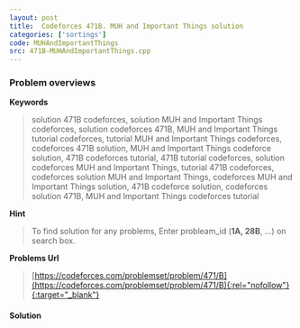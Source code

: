 ```yaml
---
layout: post
title:  Codeforces 471B. MUH and Important Things solution
categories: ['sortings']
code: MUHAndImportantThings
src: 471B-MUHAndImportantThings.cpp
---
```

### **Problem overviews**

**Keywords**
> solution 471B codeforces, solution MUH and Important Things codeforces, solution codeforces 471B, MUH and Important Things tutorial codeforces, tutorial MUH and Important Things codeforces, codeforces 471B solution, MUH and Important Things codeforce solution, 471B codeforces tutorial, 471B tutorial codeforces, solution codeforces MUH and Important Things, tutorial 471B codeforces, codeforces solution MUH and Important Things, codeforces MUH and Important Things solution, 471B codeforce solution, codeforces solution 471B, MUH and Important Things codeforces tutorial

**Hint**
> To find solution for any problems, Enter probleam_id (**1A, 28B**, ...) on search box. 

**Problems Url**
> [https://codeforces.com/problemset/problem/471/B](https://codeforces.com/problemset/problem/471/B){:rel="nofollow"}{:target="_blank"}

#### **Solution**



